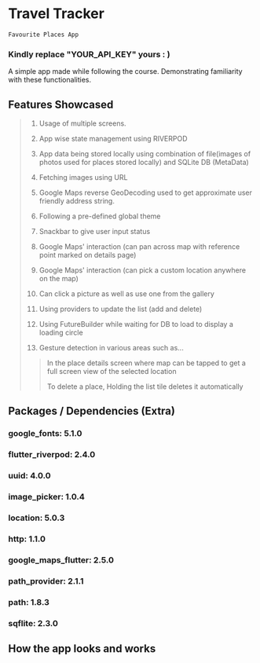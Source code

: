 # Travel Tracker
```
Favourite Places App
```
### Kindly replace "YOUR_API_KEY" yours : ) 
A simple app made while following the course. Demonstrating familiarity with these functionalities.

## Features Showcased
> 1. Usage of multiple screens.
>
> 2. App wise state management using RIVERPOD
>
> 3. App data being stored locally using combination of file(images of photos used for places stored locally) and SQLite DB (MetaData)
>
> 4. Fetching images using URL
>
> 5. Google Maps reverse GeoDecoding used to get approximate user friendly address string.
> 
> 6. Following a pre-defined global theme 
>
> 7. Snackbar to give user input status
>
> 8. Google Maps' interaction (can pan across map with reference point marked on details page)
>
> 9. Google Maps' interaction (can pick a custom location anywhere on the map)
>
> 10. Can click a picture as well as use one from the gallery
>
> 11. Using providers to update the list (add and delete)
> 
> 12. Using FutureBuilder while waiting for DB to load to display a loading circle
>
> 13. Gesture detection in various areas such as...
>> In the place details screen where map can be tapped to get a full screen view of the selected location
>>
>> To delete a place, Holding the list tile deletes it automatically
>>

## Packages / Dependencies (Extra)
### google_fonts: 5.1.0
### flutter_riverpod: 2.4.0
### uuid: 4.0.0
### image_picker: 1.0.4
### location: 5.0.3
### http: 1.1.0
### google_maps_flutter: 2.5.0
### path_provider: 2.1.1
### path: 1.8.3
### sqflite: 2.3.0

## How the app looks and works

